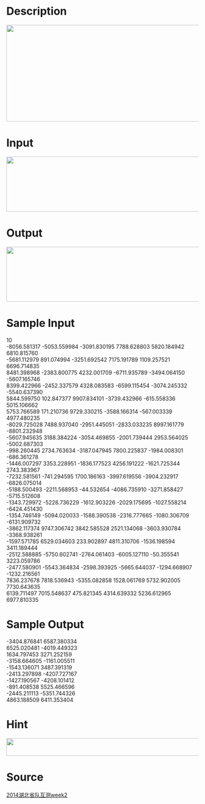 
# Description

<div class="content"><p><img height="253" alt="" width="824" src="/source/bzoj/3621/img/aHR0cHM6Ly9seWRzeS5jb20vSnVkZ2VPbmxpbmUvdXBsb2FkLzIwMTQwNS8xKDQpLmpwZw==.jpg"/></p></div>

# Input

<div class="content"><p><img height="144" alt="" width="824" src="/source/bzoj/3621/img/aHR0cHM6Ly9seWRzeS5jb20vSnVkZ2VPbmxpbmUvdXBsb2FkLzIwMTQwNS8yKDMpLmpwZw==.jpg"/></p></div>

# Output

<div class="content"><p><img height="144" alt="" width="824" src="/source/bzoj/3621/img/aHR0cHM6Ly9seWRzeS5jb20vSnVkZ2VPbmxpbmUvdXBsb2FkLzIwMTQwNS8zKDMpLmpwZw==.jpg"/></p></div>

# Sample Input

<div class="content"><span class="sampledata">10<br/>
-8056.581317 -5053.559984 -3091.830195 7788.628803 5820.184942 6810.815760 <br/>
-5681.112979 891.074994 -3251.692542 7175.191789 1109.257521 6696.714835 <br/>
8481.398968 -2383.800775 4232.001709 -6711.935789 -3494.064150 -5607.165746 <br/>
8399.422966 -2452.337579 4328.083583 -6599.115454 -3074.245332 -5540.637390 <br/>
5844.599750 102.847377 9907.834101 -3739.432966 -615.558336 5015.106662 <br/>
5753.766589 171.210736 9729.330215 -3588.166314 -567.003339 4977.480235 <br/>
-8029.725028 7488.937040 -2951.445051 -2833.033235 8997.161779 -8801.232948 <br/>
-5607.945635 3188.384224 -3054.469855 -2001.739444 2953.564025 -5002.687303 <br/>
-998.260445 2734.763634 -3187.047945 7800.225837 -1984.008301 -686.361278 <br/>
-1446.007297 3353.228951 -1836.177523 4256.191222 -1621.725344 2743.383967 <br/>
-7232.581561 -741.294595 1700.186163 -3997.619556 -3904.232917 -6826.075014 <br/>
-5188.500493 -2211.568953 -44.532654 -4086.735910 -3271.858427 -5715.512608 <br/>
-1343.729972 -5228.736229 -1612.903226 -2029.175695 -1027.558214 -6424.451430 <br/>
-1354.746149 -5094.020033 -1588.390538 -2316.777665 -1080.306709 -6131.909732 <br/>
-3862.117374 9747.306742 3842.585528 2521.134068 -3603.930784 -3368.938261 <br/>
-1597.571785 6529.034603 233.902897 4811.310706 -1536.198594 3411.189444 <br/>
-2512.588885 -5750.602741 -2764.061403 -6005.127110 -50.355541 3223.059786 <br/>
-2477.580901 -5543.364834 -2598.393925 -5665.644037 -1294.668907 -1232.216561 <br/>
7836.237678 7818.536943 -5355.082858 1528.061769 5732.902005 7730.643635 <br/>
6139.711497 7015.548637 475.821345 4314.639332 5236.612965 6977.810335 <br/>
</span></div>

# Sample Output

<div class="content"><span class="sampledata">-3404.876841 6587.380334<br/>
6525.020481 -4019.449323<br/>
1634.797453 3271.252159<br/>
-3158.664605 -1161.005511<br/>
-1543.136071 3487.391319<br/>
-2413.297898 -4207.727167<br/>
-1427.190567 -4208.101412<br/>
-891.408538 5525.466596<br/>
-2445.211113 -5351.744326<br/>
4863.188509 6411.353404<br/>
</span></div>

# Hint

<div class="content"><p></p><p><img height="46" alt="" width="824" src="/source/bzoj/3621/img/aHR0cHM6Ly9seWRzeS5jb20vSnVkZ2VPbmxpbmUvdXBsb2FkLzIwMTQwNS80LmpwZw==.jpg"/></p><p></p></div>

# Source

<div class="content"><p><a href="problemset.php?search=2014湖北省队互测week2">2014湖北省队互测week2</a></p></div>

